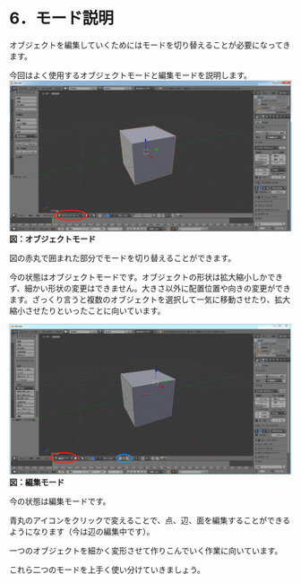 # 6．モード説明

オブジェクトを編集していくためにはモードを切り替えることが必要になってきます。

今回はよく使用するオブジェクトモードと編集モードを説明します。![](/Graphics/Blender/mode1.png)**図：オブジェクトモード**

図の赤丸で囲まれた部分でモードを切り替えることができます。

今の状態はオブジェクトモードです。オブジェクトの形状は拡大縮小しかできず、細かい形状の変更はできません。大きさ以外に配置位置や向きの変更ができます。ざっくり言うと複数のオブジェクトを選択して一気に移動させたり、拡大縮小させたりといったことに向いています。

![](/Graphics/Blender/mode2.png)**図：編集モード**

今の状態は編集モードです。

青丸のアイコンをクリックで変えることで、点、辺、面を編集することができるようになります（今は辺の編集中です）。

一つのオブジェクトを細かく変形させて作りこんでいく作業に向いています。

これら二つのモードを上手く使い分けていきましょう。

